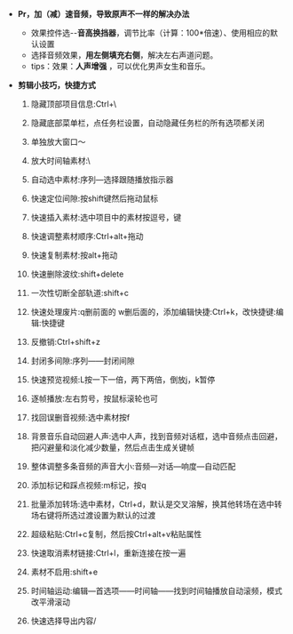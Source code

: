 - **Pr，加（减）速音频，导致原声不一样的解决办法**
  - 效果控件选--**音高换挡器**，调节比率（计算：100*倍速）、使用相应的默认设置
  - 选择音频效果，**用左侧填充右侧**，解决左右声道问题。
  - tips：效果：**人声增强** ，可以优化男声女生和音乐。

- **剪辑小技巧，快捷方式**

  1. 隐藏顶部项目信息:Ctrl+\

  2. 隐藏底部菜单栏，点任务栏设置，自动隐藏任务栏的所有选项都关闭

  3. 单独放大窗口～

  4. 放大时间轴素材:\

  5. 自动选中素材:序列—选择跟随播放指示器

  6. 快速定位间隙:按shift键然后拖动鼠标

  7. 快速插入素材:选中项目中的素材按逗号，键

  8. 快速调整素材顺序:Ctrl+alt+拖动

  9. 快速复制素材:按alt+拖动

  10. 快速删除波纹:shift+delete

  11. 一次性切断全部轨道:shift+c

  12. 快速处理废片:q删前面的 w删后面的，添加编辑快捷:Ctrl+k，改快捷键:编辑:快捷键

  13. 反撤销:Ctrl+shift+z

  14. 封闭多间隙:序列——封闭间隙

  15. 快速预览视频:L按一下一倍，两下两倍，倒放j，k暂停

  16. 逐帧播放:左右剪号，按鼠标滚轮也可

  17. 找回误删音视频:选中素材按f

  18. 背景音乐自动回避人声:选中人声，找到音频对话框，选中音频点击回避，把闪避量和淡化减少数量，然后点击生成关键帧

  19. 整体调整多条音频的声音大小:音频—对话—响度—自动匹配

  20. 添加标记和踩点视频:m标记，按q

  21. 批量添加转场:选中素材，Ctrl+d，默认是交叉溶解，换其他转场在选中转场右键将所选过渡设置为默认的过渡

  22. 超级粘贴:Ctrl+c复制，然后按Ctrl+alt+v粘贴属性

  23. 快速取消素材链接:Ctrl+l，重新连接在按一遍

  24. 素材不启用:shift+e

  25. 时间轴运动:编辑—首选项——时间轴——找到时间轴播放自动滚频，模式改平滑滚动

  26. 快速选择导出内容/
